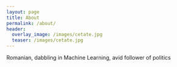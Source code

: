 ```yaml
---
layout: page
title: About
permalink: /about/
header:
  overlay_image: /images/cetate.jpg
  teaser: /images/cetate.jpg
---
```


Romanian, dabbling in Machine Learning, avid follower of politics

